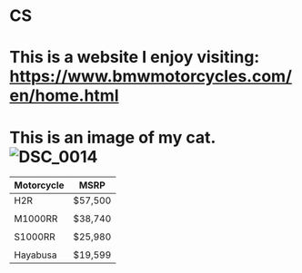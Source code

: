 # CS
# This is a website I enjoy visiting: https://www.bmwmotorcycles.com/en/home.html
# This is an image of my cat. ![DSC_0014](https://github.com/AlexGuittet/CS/assets/156182640/fa8816c2-7231-44c4-98ce-924dadfe90b3)

 Motorcycle|MSRP
|----------|----------|
| H2R      | $57,500  |
|          |          |
| M1000RR  | $38,740  | 
|          |          |
| S1000RR  | $25,980  |  
|          |          |
| Hayabusa | $19,599  |
